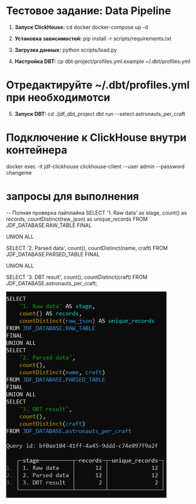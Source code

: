# Тестовое задание: Data Pipeline


1. **Запуск ClickHouse:**
cd docker
docker-compose up -d

2. **Установка зависимостей:**
pip install -r scripts/requirements.txt

3. **Загрузка данных:**
python scripts/load.py

4. **Настройка DBT:**
cp dbt-project/profiles.yml.example ~/.dbt/profiles.yml
# Отредактируйте ~/.dbt/profiles.yml при необходимотси

5. **Запуск DBT:**
cd ./jdf_dbt_project
dbt run --select astronauts_per_craft

# Подключение к ClickHouse внутри контейнера
docker exec -it jdf-clickhouse clickhouse-client --user admin --password changeme

# запросы для выполнения 
-- Полная проверка пайплайна
SELECT 
    '1. Raw data' as stage,
    count() as records,
    countDistinct(raw_json) as unique_records
FROM JDF_DATABASE.RAW_TABLE
FINAL

UNION ALL

SELECT 
    '2. Parsed data',
    count(),
    countDistinct(name, craft)
FROM JDF_DATABASE.PARSED_TABLE
FINAL

UNION ALL

SELECT 
    '3. DBT result',
    count(),
    countDistinct(craft)
FROM JDF_DATABASE.astronauts_per_craft;

![alt text](image.png)